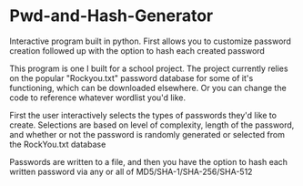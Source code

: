 # Pwd-and-Hash-Generator
Interactive program built in python. First allows you to customize password creation followed up with the option to hash each created password

This program is one I built for a school project. The project currently relies on the popular "Rockyou.txt" password database for some of it's functioning, which can be downloaded elsewhere. Or you can change the code to reference whatever wordlist you'd like. 

First the user interactively selects the types of passwords they'd like to create. Selections are based on level of complexity, length of the password, and whether or not the password is randomly generated or selected from the RockYou.txt database

Passwords are written to a file, and then you have the option to hash each written password via any or all of MD5/SHA-1/SHA-256/SHA-512
